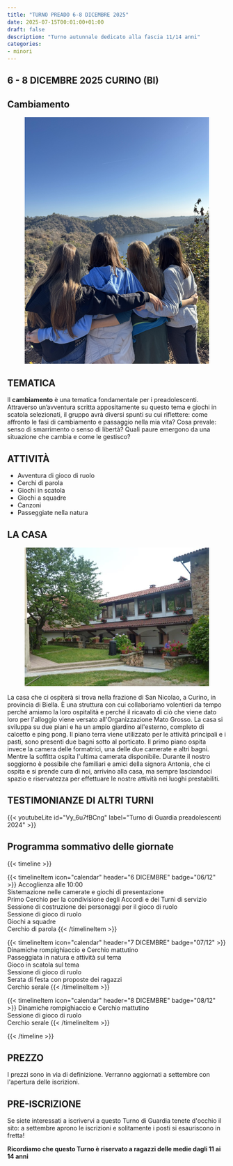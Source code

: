 ```yaml
---
title: "TURNO PREADO 6-8 DICEMBRE 2025"
date: 2025-07-15T00:01:00+01:00
draft: false
description: "Turno autunnale dedicato alla fascia 11/14 anni"
categories:
- minori
---
```



## 6 - 8 DICEMBRE 2025 CURINO (BI)

## Cambiamento
<figure>
      <img class=responsive-image src="condivisione.jpg" alt="Persone giocano al tavolo" />
</figure>

## TEMATICA

Il **cambiamento** è una tematica fondamentale per i preadolescenti.
Attraverso un’avventura scritta appositamente su questo tema e giochi in scatola selezionati, il gruppo avrà diversi spunti su cui riflettere: come affronto le fasi di cambiamento e passaggio nella mia vita? Cosa prevale: senso di smarrimento o senso di libertà? Quali paure emergono da una situazione che cambia e come le gestisco?

## ATTIVITÀ

- Avventura di gioco di ruolo
- Cerchi di parola
- Giochi in scatola
- Giochi a squadre
- Canzoni
- Passeggiate nella natura

## LA CASA

<figure>
      <img class=responsive-image src="casa.jpg" alt="Persone giocano al tavolo" />
</figure>

La casa che ci ospiterà si trova nella frazione di San Nicolao, a Curino, in provincia di Biella. È una struttura con cui collaboriamo volentieri da tempo perché amiamo la loro ospitalità e perché il ricavato di ciò che viene dato loro per l'alloggio viene versato all'Organizzazione Mato Grosso. La casa si sviluppa su due piani e ha un ampio giardino all'esterno, completo di calcetto e ping pong. Il piano terra viene utilizzato per le attività principali e i pasti, sono presenti due bagni sotto al porticato. Il primo piano ospita invece la camera delle formatrici, una delle due camerate e altri bagni. Mentre la soffitta ospita l'ultima camerata disponibile. Durante il nostro soggiorno è possibile che familiari e amici della signora Antonia, che ci ospita e si prende cura di noi, arrivino alla casa, ma sempre lasciandoci spazio e riservatezza per effettuare le nostre attività nei luoghi prestabiliti.


 ## TESTIMONIANZE DI ALTRI TURNI
 
{{< youtubeLite id="Vy_6u7fBCng"  label="Turno di Guardia preadolescenti 2024" >}}

 ## Programma sommativo delle giornate

{{< timeline >}}

{{< timelineItem icon="calendar" header="6 DICEMBRE" badge="06/12" >}}
Accoglienza alle 10:00<br>
Sistemazione nelle camerate e giochi di presentazione<br>
Primo Cerchio per la condivisione degli Accordi e dei Turni di servizio<br>
Sessione di costruzione dei personaggi per il gioco di ruolo<br>
Sessione di gioco di ruolo<br>
Giochi a squadre<br>
Cerchio di parola
{{< /timelineItem >}}

{{< timelineItem icon="calendar" header="7 DICEMBRE" badge="07/12" >}}
Dinamiche rompighiaccio e Cerchio mattutino<br>
Passeggiata in natura e attività sul tema<br>
Gioco in scatola sul tema<br>
Sessione di gioco di ruolo<br>
Serata di festa con proposte dei ragazzi<br>
Cerchio serale
{{< /timelineItem >}}

{{< timelineItem icon="calendar" header="8 DICEMBRE" badge="08/12" >}}
Dinamiche rompighiaccio e Cerchio mattutino<br>
Sessione di gioco di ruolo<br>
Cerchio serale
{{< /timelineItem >}}


{{< /timeline >}}


## PREZZO
I prezzi sono in via di definizione. Verranno aggiornati a settembre con l'apertura delle iscrizioni.


## PRE-ISCRIZIONE
Se siete interessati a iscrivervi a questo Turno di Guardia tenete d'occhio il sito: a settembre aprono le iscrizioni e solitamente i posti si esauriscono in fretta!

**Ricordiamo che questo Turno è riservato a ragazzi delle medie dagli 11 ai 14 anni**
